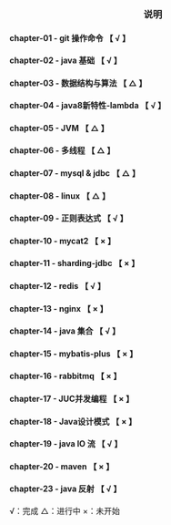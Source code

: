 <h3 style="text-align: center">说明</h3>

#### chapter-01 - git 操作命令         【 √ 】
#### chapter-02 - java 基础           【 √ 】
#### chapter-03 - 数据结构与算法        【 △ 】
#### chapter-04 - java8新特性-lambda   【 √ 】
#### chapter-05 - JVM                 【 △ 】
#### chapter-06 - 多线程               【 △ 】
#### chapter-07 - mysql & jdbc        【 △ 】
#### chapter-08 - linux              【 △ 】
#### chapter-09 - 正则表达式            【 √ 】
#### chapter-10 - mycat2            【 × 】
#### chapter-11 - sharding-jdbc       【 × 】
#### chapter-12 - redis              【 √ 】
#### chapter-13 - nginx              【 × 】
#### chapter-14 - java 集合           【 √ 】
#### chapter-15 - mybatis-plus        【 × 】
#### chapter-16 - rabbitmq           【 × 】
#### chapter-17 - JUC并发编程           【 × 】
#### chapter-18 - Java设计模式           【 × 】
#### chapter-19 - java IO 流         【 √ 】
#### chapter-20 - maven             【 × 】
#### chapter-23 - java 反射          【 √ 】


√：完成
△：进行中
×：未开始